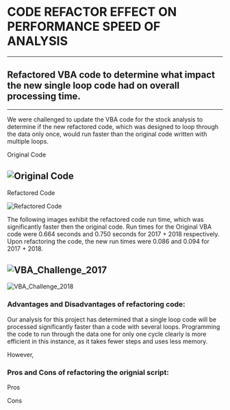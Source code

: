 # CODE REFACTOR EFFECT ON PERFORMANCE SPEED OF ANALYSIS

---
## Refactored VBA code to determine what impact the new single loop code had on overall processing time.
---

We were challenged to update the VBA code for the stock analysis to determine if the new refactored code, which was designed to loop through the data only once, would run faster than the original code written with multiple loops.

Original Code

![Original Code](https://user-images.githubusercontent.com/71041680/108607805-a1162500-7390-11eb-8ab0-d3fb4c514a34.PNG)
---
Refactored Code

![Refactored Code](https://user-images.githubusercontent.com/71041680/108607824-bc813000-7390-11eb-8f32-f9ff0987afc4.PNG)


The following images exhibit the refactored code run time, which was significantly faster then the original code.  Run times for the Original VBA code were 0.664 seconds and 0.750 seconds for 2017 + 2018 respectively.  Upon refactoring the code, the new run times were 0.086 and 0.094 for 2017 + 2018.

![VBA_Challenge_2017](https://user-images.githubusercontent.com/71041680/108610364-29052a80-73a3-11eb-9fcf-89b23cca22f9.png)
---
![VBA_Challenge_2018](https://user-images.githubusercontent.com/71041680/108610371-31f5fc00-73a3-11eb-821d-397771ed1c3e.png)


### Advantages and Disadvantages of refactoring code:  

Our analysis for this project has determined that a single loop code will be processed significantly faster than a code with several loops.  Programming the code to run through the data one for only one cycle clearly is more efficient in this instance, as it takes fewer steps and uses less memory.

However, 

### Pros and Cons of refactoring the orignial script:
Pros

Cons






